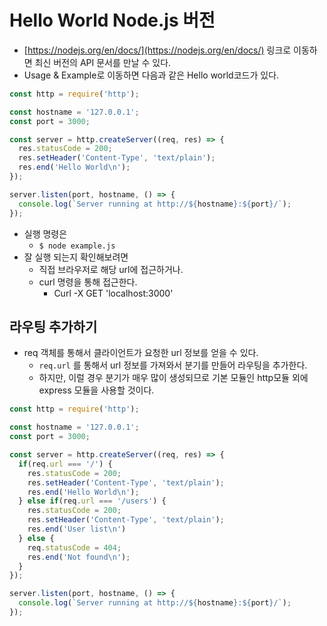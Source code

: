 # Hello World Node.js 버전

  

* [https://nodejs.org/en/docs/](https://nodejs.org/en/docs/) 링크로 이동하면 최신 버전의 API 문서를 만날 수 있다.
* Usage & Example로 이동하면 다음과 같은 Hello world코드가 있다.

```javascript
const http = require('http');

const hostname = '127.0.0.1';
const port = 3000;

const server = http.createServer((req, res) => {
  res.statusCode = 200;
  res.setHeader('Content-Type', 'text/plain');
  res.end('Hello World\n');
});

server.listen(port, hostname, () => {
  console.log(`Server running at http://${hostname}:${port}/`);
});
```

* 실행 명령은 
  * `$ node example.js`
* 잘 실행 되는지 확인해보려면
  * 직접 브라우저로 해당 url에 접근하거나.
  * curl 명령을 통해 접근한다.
    * Curl -X GET 'localhost:3000'

  

## 라우팅 추가하기

* req 객체를 통해서 클라이언트가 요청한 url 정보를 얻을 수 있다.
  * `req.url` 를 통해서 url 정보를 가져와서 분기를 만들어 라우팅을 추가한다.
  * 하지만, 이럴 경우 분기가 매우 많이 생성되므로 기본 모듈인 http모듈 외에 express 모듈을 사용할 것이다.

```javascript
const http = require('http');

const hostname = '127.0.0.1';
const port = 3000;

const server = http.createServer((req, res) => {
  if(req.url === '/') {
    res.statusCode = 200;
    res.setHeader('Content-Type', 'text/plain');
    res.end('Hello World\n');
  } else if(req.url === '/users') {
    res.statusCode = 200;
    res.setHeader('Content-Type', 'text/plain');
    res.end('User list\n')
  } else {
    req.statusCode = 404;
    res.end('Not found\n');
  }
});

server.listen(port, hostname, () => {
  console.log(`Server running at http://${hostname}:${port}/`);
});
```

